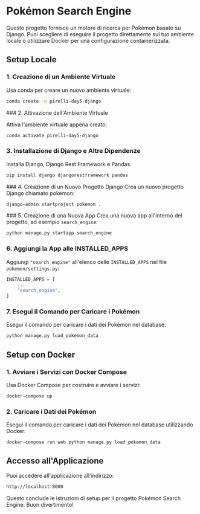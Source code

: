 # Pokémon Search Engine

Questo progetto fornisce un motore di ricerca per Pokémon basato su Django. Puoi scegliere di eseguire il progetto direttamente sul tuo ambiente locale o utilizzare Docker per una configurazione containerizzata.

## Setup Locale

### 1. Creazione di un Ambiente Virtuale
Usa conda per creare un nuovo ambiente virtuale:
```bash
conda create -n pirelli-day5-django
```

### 2. Attivazione dell'Ambiente Virtuale

Attiva l'ambiente virtuale appena creato:

```bash
conda activate pirelli-day5-django
```

### 3. Installazione di Django e Altre Dipendenze
Installa Django, Django Rest Framework e Pandas:
```bash
pip install django djangorestframework pandas
```

### 4. Creazione di un Nuovo Progetto Django
Crea un nuovo progetto Django chiamato pokemon:
```bash
django-admin startproject pokemon .
```
### 5. Creazione di una Nuova App
Crea una nuova app all'interno del progetto, ad esempio `search_engine`:
```bash
python manage.py startapp search_engine
```

### 6. Aggiungi la App alle INSTALLED_APPS

Aggiungi `"search_engine"` all'elenco delle `INSTALLED_APPS` nel file `pokemon/settings.py`:
```python
INSTALLED_APPS = [
    ...
    'search_engine',
]

```

### 7. Esegui il Comando per Caricare i Pokémon

Esegui il comando per caricare i dati dei Pokémon nel database:
```bash
python manage.py load_pokemon_data
```



## Setup con Docker

### 1. Avviare i Servizi con Docker Compose

Usa Docker Compose per costruire e avviare i servizi:

```bash
docker-compose up
```


### 2. Caricare i Dati dei Pokémon

Esegui il comando per caricare i dati dei Pokémon nel database utilizzando Docker:
```bash
docker-compose run web python manage.py load_pokemon_data
```


## Accesso all'Applicazione

Puoi accedere all'applicazione all'indirizzo:

```bash
http://localhost:8000
```

Questo conclude le istruzioni di setup per il progetto Pokémon Search Engine. Buon divertimento!